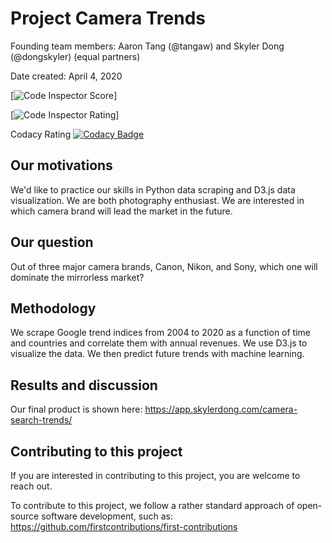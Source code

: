 # Project Camera Trends

Founding team members: Aaron Tang (@tangaw) and Skyler Dong (@dongskyler)
(equal partners)

Date created: April 4, 2020

[![Code Inspector Score](https://www.code-inspector.com/project/7045/score/svg)]

[![Code Inspector Rating](https://www.code-inspector.com/project/7045/status/svg)]

Codacy Rating [![Codacy Badge](https://api.codacy.com/project/badge/Grade/7c69ad21db9145c29fc68abd5495727b)](https://www.codacy.com/manual/dongskyler/camera-trends?utm_source=github.com&amp;utm_medium=referral&amp;utm_content=dongskyler/camera-trends&amp;utm_campaign=Badge_Grade)

## Our motivations
We'd like to practice our skills in Python data scraping and D3.js
data visualization. We are both photography enthusiast. We are interested
in which camera brand will lead the market in the future.

## Our question
Out of three major camera brands, Canon, Nikon, and Sony, which one
will dominate the mirrorless market?

## Methodology
We scrape Google trend indices from 2004 to 2020 as a function of
time and countries and correlate them with annual revenues. We use
D3.js to visualize the data. We then predict future trends with
machine learning.

## Results and discussion
Our final product is shown here:
https://app.skylerdong.com/camera-search-trends/

## Contributing to this project
If you are interested in contributing to this project, you are welcome
to reach out.

To contribute to this project, we follow a rather standard approach of
open-source software development, such as:
https://github.com/firstcontributions/first-contributions
